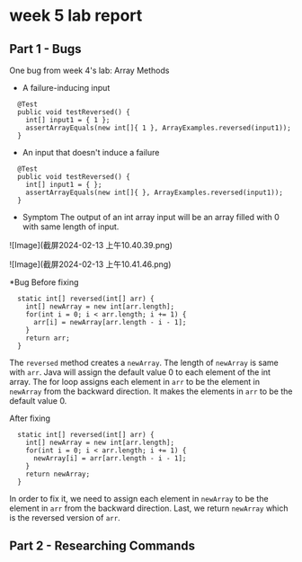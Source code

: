 # week 5 lab report
## Part 1 - Bugs
One bug from week 4's lab: Array Methods
* A failure-inducing input
```
  @Test
  public void testReversed() {
    int[] input1 = { 1 };
    assertArrayEquals(new int[]{ 1 }, ArrayExamples.reversed(input1));
  }
```
* An input that doesn't induce a failure
```
  @Test
  public void testReversed() {
    int[] input1 = { };
    assertArrayEquals(new int[]{ }, ArrayExamples.reversed(input1));
  }
```
* Symptom
The output of an int array input will be an array filled with 0 with same length of input.

![Image](截屏2024-02-13 上午10.40.39.png)

![Image](截屏2024-02-13 上午10.41.46.png)

*Bug
Before fixing
```
  static int[] reversed(int[] arr) {
    int[] newArray = new int[arr.length];
    for(int i = 0; i < arr.length; i += 1) {
      arr[i] = newArray[arr.length - i - 1];
    }
    return arr;
  }
```
The `reversed` method creates a `newArray`. The length of `newArray` is same with `arr`. Java will assign the default value 0 to each element of the int array. The for loop assigns each element in `arr` to be the element in `newArray` from the backward direction. It makes the elements in `arr` to be the default value 0. 

After fixing 
```
  static int[] reversed(int[] arr) {
    int[] newArray = new int[arr.length];
    for(int i = 0; i < arr.length; i += 1) {
      newArray[i] = arr[arr.length - i - 1];
    }
    return newArray;
  }
```
In order to fix it, we need to assign each element in `newArray` to be the element in `arr` from the backward direction. Last, we return `newArray` which is the reversed version of `arr`.
## Part 2 - Researching Commands
